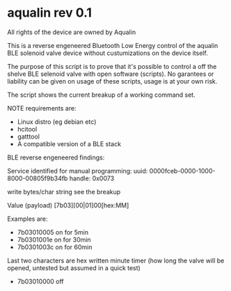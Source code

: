 # aqualin rev 0.1

All rights of the device are owned by Aqualin

This is a reverse engeneered Bluetooth Low Energy control of the aqualin BLE solenoid valve device without custumizations on the device itself.

The purpose of this script is to prove that it's possible to control a off the shelve BLE selenoid valve with open software (scripts). No garantees or liability can be given on usage of these scripts, usage is at your own risk. 

The script shows the current breakup of a working command set.

NOTE requirements are: 
- Linux distro (eg debian etc)
- hcitool
- gatttool 
- A compatible version of a BLE stack


BLE reverse engeneered findings:

Service identified for manual programming:
uuid: 0000fceb-0000-1000-8000-00805f9b34fb
handle: 0x0073

write bytes/char string see the breakup

Value (payload) [7b03][00|01]00[hex:MM]

Examples are:

- 7b03010005 on for 5min
- 7b0301001e on for 30min
- 7b0301003c on for 60min

Last two characters are hex written minute timer (how long the valve will be opened, untested but assumed in a quick test)

- 7b03010000 off
